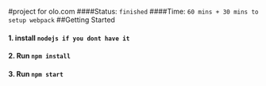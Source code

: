#project for olo.com
####Status: `finished`
####Time: `60 mins + 30 mins to setup webpack`
##Getting Started

#### 1. install `nodejs if you dont have it`
#### 2. Run `npm install`
#### 3. Run `npm start`